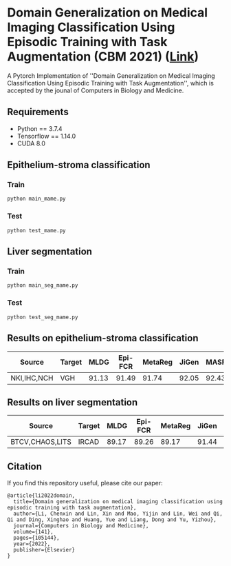 # Domain Generalization on Medical Imaging Classification Using Episodic Training with Task Augmentation (CBM 2021) ([Link](https://www.sciencedirect.com/science/article/abs/pii/S0010482521009380))

A Pytorch Implementation of ''Domain Generalization on Medical Imaging Classification Using Episodic Training with Task Augmentation'', which is accepted by the jounal of Computers in Biology and Medicine.

## Requirements

- Python == 3.7.4
- Tensorflow == 1.14.0
- CUDA 8.0


## Epithelium-stroma classification
### Train 
```
python main_mame.py
```

### Test
```
python test_mame.py
```

## Liver segmentation
### Train 
```
python main_seg_mame.py
```

### Test
```
python test_seg_mame.py
```

## Results on epithelium-stroma classification
|    Source    | Target |  MLDG  | Epi-FCR | MetaReg | JiGen |  MASF | Ours
|  ----------  |  ----  |  ----  | ------- | ------- | ----- |  ---- | ----
| NKI,IHC,NCH  |  VGH   |  91.13 |  91.49  |  91.74  | 92.05 | 92.43 | 93.51

## Results on liver segmentation
|      Source      | Target |  MLDG  | Epi-FCR | MetaReg | JiGen |  MASF | Ours
|  --------------  |  ----  |  ----  | ------- | ------- | ----- |  ---- | ----
| BTCV,CHAOS,LITS  | IRCAD  |  89.17 |  89.26  |  89.17  | 91.44 | 90.89 | 92.14


## Citation
If you find this repository useful, please cite our paper:
```
@article{li2022domain,
  title={Domain generalization on medical imaging classification using episodic training with task augmentation},
  author={Li, Chenxin and Lin, Xin and Mao, Yijin and Lin, Wei and Qi, Qi and Ding, Xinghao and Huang, Yue and Liang, Dong and Yu, Yizhou},
  journal={Computers in Biology and Medicine},
  volume={141},
  pages={105144},
  year={2022},
  publisher={Elsevier}
}
```
